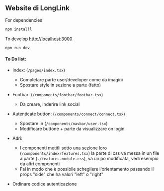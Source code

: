 ## Website di LongLink
For dependencies
```bash
npm installl
```

To develop [http://localhost:3000](http://localhost:3000) 
```bash
npm run dev
```

#### To Do list:
- Index: (```/pages/index.tsx```)
    - Completare parte user/developer come da imagini
    - Spostare style in sezione a parte (fatto)

- Footbar: (```/components/footbar/footbar.tsx```)
    - Da creare, inderire link social    

- Autenticate button: (```/components/connect/connect.tsx```)
    - Spostare in (```/components/navbar/user.tsx```)
    - Modificare buttone + parte da visualizzare on login 

- Adri:
    - I componenti metitli sotto una sezione loro (```/components/index/features.tsx```)
    la parte di css va messa in un file a parte  (```./features.module.css```), va un po modificata, vedi esempio da altri componenti
    - Fai in modo che è possibile schegliere l'orientamento passando il props "side" che ha valori "left" o "right"


- Ordinare codice autenticazione

